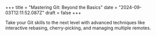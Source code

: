+++
title = "Mastering Git: Beyond the Basics"
date = "2024-09-03T12:11:52.087Z"
draft = false
+++

  Take your Git skills to the next level with advanced techniques like interactive rebasing, cherry-picking, and managing multiple remotes.
        